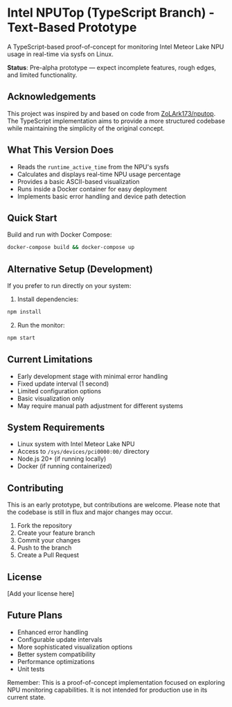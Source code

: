 # Intel NPUTop (TypeScript Branch) - Text-Based Prototype

A TypeScript-based proof-of-concept for monitoring Intel Meteor Lake NPU usage in real-time via sysfs on Linux.

**Status**: Pre-alpha prototype — expect incomplete features, rough edges, and limited functionality.

## Acknowledgements

This project was inspired by and based on code from [ZoLArk173/nputop](https://github.com/ZoLArk173/nputop). The TypeScript implementation aims to provide a more structured codebase while maintaining the simplicity of the original concept.

## What This Version Does

- Reads the `runtime_active_time` from the NPU's sysfs
- Calculates and displays real-time NPU usage percentage
- Provides a basic ASCII-based visualization
- Runs inside a Docker container for easy deployment
- Implements basic error handling and device path detection

## Quick Start

Build and run with Docker Compose:

```bash
docker-compose build && docker-compose up
```

## Alternative Setup (Development)

If you prefer to run directly on your system:

1. Install dependencies:
```bash
npm install
```

2. Run the monitor:
```bash
npm start
```

## Current Limitations

- Early development stage with minimal error handling
- Fixed update interval (1 second)
- Limited configuration options
- Basic visualization only
- May require manual path adjustment for different systems

## System Requirements

- Linux system with Intel Meteor Lake NPU
- Access to `/sys/devices/pci0000:00/` directory
- Node.js 20+ (if running locally)
- Docker (if running containerized)

## Contributing

This is an early prototype, but contributions are welcome. Please note that the codebase is still in flux and major changes may occur.

1. Fork the repository
2. Create your feature branch
3. Commit your changes
4. Push to the branch
5. Create a Pull Request

## License

[Add your license here]

## Future Plans

- Enhanced error handling
- Configurable update intervals
- More sophisticated visualization options
- Better system compatibility
- Performance optimizations
- Unit tests

Remember: This is a proof-of-concept implementation focused on exploring NPU monitoring capabilities. It is not intended for production use in its current state.
